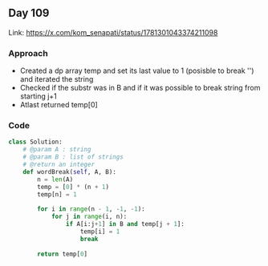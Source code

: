 ## Day 109

Link: https://x.com/kom_senapati/status/1781301043374211098

### Approach

- Created a dp array temp and set its last value to 1 (posisble to break '') and iterated the string
- Checked if the substr was in B and if it was possible to break string from starting j+1
- Atlast returned temp[0]

### Code

```py
class Solution:
    # @param A : string
    # @param B : list of strings
    # @return an integer
    def wordBreak(self, A, B):
        n = len(A)
        temp = [0] * (n + 1)
        temp[n] = 1
        
        for i in range(n - 1, -1, -1):
            for j in range(i, n):
                if A[i:j+1] in B and temp[j + 1]:
                    temp[i] = 1
                    break
        
        return temp[0]
```
